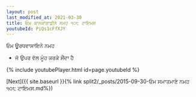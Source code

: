 ```yaml
---
layout: post
last_modified_at: 2021-03-30
title: ਓਮ ਕਾਨਕਾਂਗਾਡੀਨੇ ਨਮਹ ੧੦੮ ਟਾਇਮਸ
youtubeId: PiQs1cFfXJY
---
```

 
 
 ਓਮ ਊਰਧਵਾਸਾਇਨੇ ਨਮਹ  
 
 -  ਜੋ ਉਪਰ ਵੱਲ ਮੂੰਹ ਕਰਕੇ ਸੌਂਦਾ ਹੈ 
 
  
 
  
 
 
 
 
 
 


{% include youtubePlayer.html id=page.youtubeId %}
 
[Next]({{ site.baseurl }}{% link  split2/_posts/2015-09-30-ਓਮ ਸਮਾਤਮਾਣੇ ਨਮਹ ੧੦੮ ਟਾਇਮਸ.md%})
 
